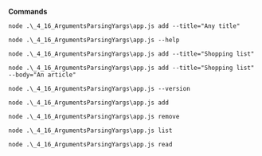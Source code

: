 **Commands**

`node .\_4_16_ArgumentsParsingYargs\app.js add --title="Any title"`

`node .\_4_16_ArgumentsParsingYargs\app.js --help`

`node .\_4_16_ArgumentsParsingYargs\app.js add --title="Shopping list"`

`node .\_4_16_ArgumentsParsingYargs\app.js add --title="Shopping list" --body="An article"`

`node .\_4_16_ArgumentsParsingYargs\app.js --version`

`node .\_4_16_ArgumentsParsingYargs\app.js add`

`node .\_4_16_ArgumentsParsingYargs\app.js remove`

`node .\_4_16_ArgumentsParsingYargs\app.js list`

`node .\_4_16_ArgumentsParsingYargs\app.js read`